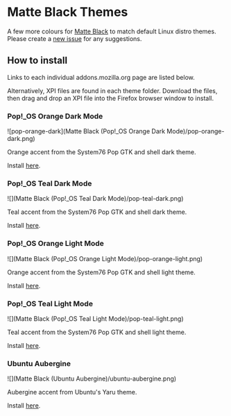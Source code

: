 # Matte Black Themes

A few more colours for [Matte Black](https://github.com/elibroftw/matte-black-theme) to match default Linux distro themes. Please create a [new issue](https://github.com/Electw/distro-matte-black-themes/issues) for any suggestions.

## How to install

Links to each individual addons.mozilla.org page are listed below.

Alternatively, XPI files are found in each theme folder. Download the files, then drag and drop an XPI file into the Firefox browser window to install.

### Pop!_OS Orange Dark Mode

![pop-orange-dark](Matte Black (Pop!_OS Orange Dark Mode)/pop-orange-dark.png)

Orange accent from the System76 Pop GTK and shell dark theme.

Install [here](https://addons.mozilla.org/firefox/addon/matte-black-pop-os-orange-dark/).

### Pop!_OS Teal Dark Mode

![](Matte Black (Pop!_OS Teal Dark Mode)/pop-teal-dark.png)

Teal accent from the System76 Pop GTK and shell dark theme.

Install [here](https://addons.mozilla.org/firefox/addon/matte-black-pop-os-teal-dark/).

### Pop!_OS Orange Light Mode

![](Matte Black (Pop!_OS Orange Light Mode)/pop-orange-light.png)

Orange accent from the System76 Pop GTK and shell light theme.

Install [here](https://addons.mozilla.org/firefox/addon/matte-black-pop-os-orange-ligh/).

### Pop!_OS Teal Light Mode

![](Matte Black (Pop!_OS Teal Light Mode)/pop-teal-light.png)

Teal accent from the System76 Pop GTK and shell light theme.

Install [here](https://addons.mozilla.org/firefox/addon/matte-black-pop-os-teal-light/).

### Ubuntu Aubergine

![](Matte Black (Ubuntu Aubergine)/ubuntu-aubergine.png)

Aubergine accent from Ubuntu's Yaru theme.

Install [here](https://addons.mozilla.org/firefox/addon/matte-black-ubuntu-aubergine/).